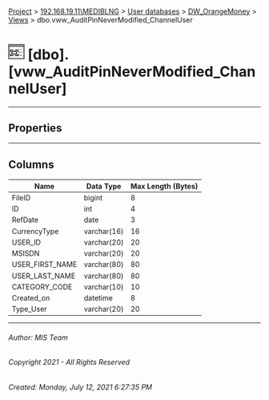 #### 

[Project](../../../../index.md) > [192.168.19.11\\MEDIBLNG](../../../index.md) > [User databases](../../index.md) > [DW_OrangeMoney](../index.md) > [Views](Views.md) > dbo.vww_AuditPinNeverModified_ChannelUser

# ![Views](../../../../Images/View32.png) [dbo].[vww_AuditPinNeverModified_ChannelUser]

---

## <a name="#properties"></a>Properties



---

## <a name="#columns"></a>Columns

| Name | Data Type | Max Length (Bytes) |
|---|---|---|
| FileID | bigint | 8 |
| ID | int | 4 |
| RefDate | date | 3 |
| CurrencyType | varchar(16) | 16 |
| USER_ID | varchar(20) | 20 |
| MSISDN | varchar(20) | 20 |
| USER_FIRST_NAME | varchar(80) | 80 |
| USER_LAST_NAME | varchar(80) | 80 |
| CATEGORY_CODE | varchar(10) | 10 |
| Created_on | datetime | 8 |
| Type_User | varchar(20) | 20 |


---

###### Author:  MIS Team

###### Copyright 2021 - All Rights Reserved

###### Created: Monday, July 12, 2021 6:27:35 PM

